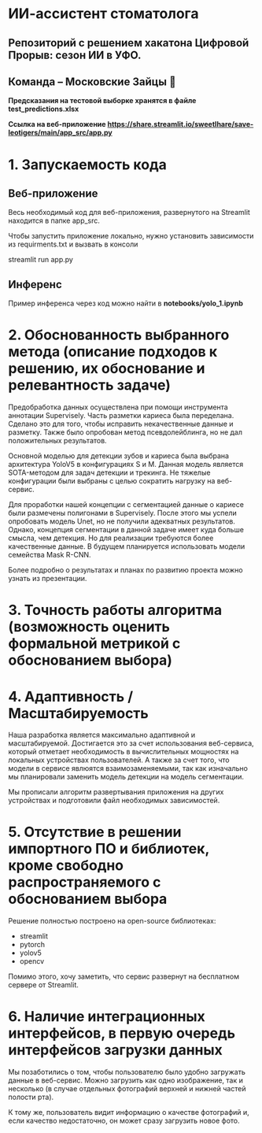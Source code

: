 # ИИ-ассистент стоматолога
## Репозиторий с решением хакатона Цифровой Прорыв: сезон ИИ в УФО.
## Команда – Московские Зайцы 🐰

__Предсказания на тестовой выборке хранятся в файле test_predictions.xlsx__

__Ссылка на веб-приложение https://share.streamlit.io/sweetlhare/save-leotigers/main/app_src/app.py__

# 1. Запускаемость кода

## Веб-приложение

Весь необходимый код для веб-приложения, развернутого на Streamlit находится в папке app_src.

Чтобы запустить приложение локально, нужно установить зависимости из requirments.txt и вызвать в консоли 

streamlit run app.py

## Инференс

Пример инференса через код можно найти в __notebooks/yolo_1.ipynb__

# 2. Обоснованность выбранного метода (описание подходов к решению, их обоснование и релевантность задаче)

Предобработка данных осуществлена при помощи инструмента аннотации Supervisely. Часть разметки кариеса была переделана. Сделано это для того, чтобы исправить некачественные данные и разметку. Также было опробован метод псевдолейблинга, но не дал положительных результатов.

Основной моделью для детекции зубов и кариеса была выбрана архитектура YoloV5 в конфигурациях S и M. Данная модель является SOTA-методом для задач детекции и трекинга. Не тяжелые конфигурации были выбраны с целью сократить нагрузку на веб-сервис.

Для проработки нашей концепции с сегментацией данные о кариесе были размечены полигонами в Supervisely. После этого мы успели опробовать модель Unet, но не получили адекватных результатов. Однако, концепция сегментации в данной задаче имеет куда больше смысла, чем детекция. Но для реализации требуются более качественные данные. В будущем планируется использовать модели семейства Mask R-CNN.

Более подробно о результатах и планах по развитию проекта можно узнать из презентации.

# 3. Точность работы алгоритма (возможность оценить формальной метрикой с обоснованием выбора)


# 4. Адаптивность / Масштабируемость

Наша разработка является максимально адаптивной и масштабируемой. Достигается это за счет использования веб-сервиса, который отметает необходимость в вычислительных мощностях на локальных устройствах пользователей. А также за счет того, что модели в сервисе явлюятся взаимозаменяемыми, так как изначально мы планировали заменить модель детекции на модель сегментации.

Мы прописали алгоритм развертывания приложения на других устройствах и подготовили файл необходимых зависимостей.

# 5. Отсутствие в решении импортного ПО и библиотек, кроме свободно распространяемого с обоснованием выбора

Решение полностью построено на open-source библиотеках:
- streamlit
- pytorch
- yolov5
- opencv

Помимо этого, хочу заметить, что сервис развернут на бесплатном сервере от Streamlit.

# 6. Наличие интеграционных интерфейсов, в первую очередь интерфейсов загрузки данных

Мы позаботились о том, чтобы пользователю было удобно загружать данные в веб-сервис. Можно загрузить как одно изображение, так и несколько (в случае отдельных фотографий верхней и нижней частей полости рта).

К тому же, пользователь видит информацию о качестве фотографий и, если качество недостаточно, он может сразу загрузить новое фото.


